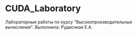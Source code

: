 # CUDA_Laboratory

Лабораторные работы по курсу "Высокопроизводительные вычисления".
Выполнила: Рудиснкая Е.А.
